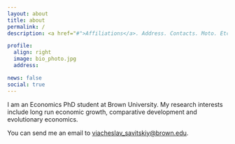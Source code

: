 ```yaml
---
layout: about
title: about
permalink: /
description: <a href="#">Affiliations</a>. Address. Contacts. Moto. Etc.

profile:
  align: right
  image: bio_photo.jpg
  address: 

news: false
social: true
---
```


I am an Economics PhD student at Brown University. My research interests include long run economic growth, comparative development and evolutionary economics.

You can send me an email to viacheslav_savitskiy@brown.edu.
